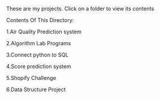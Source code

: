 These are my projects. Click on a folder to view its contents

Contents Of This Directory:

1.Air Quality Prediction system

2.Algorithm Lab Programs

3.Connect python to SQL

4.Score prediction system

5.Shopify Challenge

6.Data Structure Project

